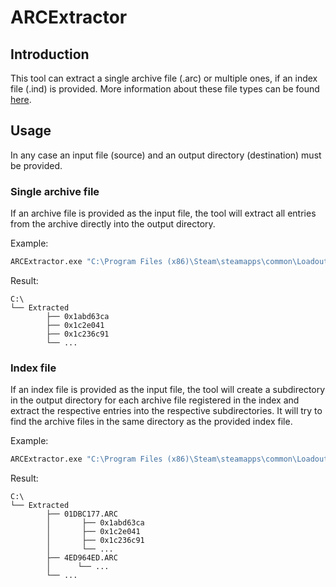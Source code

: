 # ARCExtractor
## Introduction
This tool can extract a single archive file (.arc) or multiple ones, if an index file (.ind) is provided.
More information about these file types can be found [here](https://docs.google.com/document/d/1Kn2KrpXRizShMpyRmibUjYktJovF-_EQ36Mbht5q7sY).
## Usage
In any case an input file (source) and an output directory (destination) must be provided.
### Single archive file
If an archive file is provided as the input file, the tool will extract all entries from the archive directly into the output directory.

Example:
```sh
ARCExtractor.exe "C:\Program Files (x86)\Steam\steamapps\common\Loadout\Data\01DBC177.ARC" "C:\Extracted"
```
Result:
```
C:\
└── Extracted
        ├── 0x1abd63ca
        ├── 0x1c2e041
        ├── 0x1c236c91
        └── ...
```
### Index file
If an index file is provided as the input file, the tool will create a subdirectory in the output directory for each archive file registered in the index and extract the respective entries into the respective subdirectories. It will try to find the archive files in the same directory as the provided index file.

Example:
```sh
ARCExtractor.exe "C:\Program Files (x86)\Steam\steamapps\common\Loadout\Data\index.ind" "C:\Extracted"
```
Result:
```
C:\
└── Extracted
        ├── 01DBC177.ARC
        │       ├── 0x1abd63ca
        │       ├── 0x1c2e041
        │       ├── 0x1c236c91
        │       └── ...
        ├── 4ED964ED.ARC
        │      └── ...
        └── ...
```
